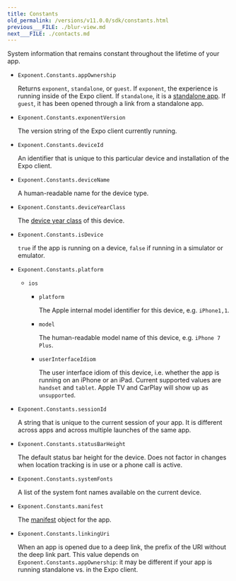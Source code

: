 ```yaml
---
title: Constants
old_permalink: /versions/v11.0.0/sdk/constants.html
previous___FILE: ./blur-view.md
next___FILE: ./contacts.md
---
```


System information that remains constant throughout the lifetime of your app.

-   `Exponent.Constants.appOwnership`

    Returns `exponent`, `standalone`, or `guest`. If `exponent`, the experience is running inside of the Expo client. If `standalone`, it is a [standalone app](../guides/building-standalone-apps.html#building-standalone-apps). If `guest`, it has been opened through a link from a standalone app.

-   `Exponent.Constants.exponentVersion`

    The version string of the Expo client currently running.

-   `Exponent.Constants.deviceId`

    An identifier that is unique to this particular device and installation of the Expo client.

-   `Exponent.Constants.deviceName`

    A human-readable name for the device type.

-   `Exponent.Constants.deviceYearClass`

    The [device year class](https://github.com/facebook/device-year-class) of this device.

-   `Exponent.Constants.isDevice`

    `true` if the app is running on a device, `false` if running in a simulator or emulator.

-   `Exponent.Constants.platform`

    -   `ios`

        -   `platform`

            The Apple internal model identifier for this device, e.g. `iPhone1,1`.

        -   `model`

            The human-readable model name of this device, e.g. `iPhone 7 Plus`.

        -   `userInterfaceIdiom`

            The user interface idiom of this device, i.e. whether the app is running on an iPhone or an iPad. Current supported values are `handset` and `tablet`. Apple TV and CarPlay will show up as `unsupported`.

-   `Exponent.Constants.sessionId`

    A string that is unique to the current session of your app. It is different across apps and across multiple launches of the same app.

-   `Exponent.Constants.statusBarHeight`

    The default status bar height for the device. Does not factor in changes when location tracking is in use or a phone call is active.

-   `Exponent.Constants.systemFonts`

    A list of the system font names available on the current device.

-   `Exponent.Constants.manifest`

    The [manifest](../guides/how-exponent-works.html#expo-manifest) object for the app.

-   `Exponent.Constants.linkingUri`

    When an app is opened due to a deep link, the prefix of the URI without the deep link part. This value depends on `Exponent.Constants.appOwnership`: it may be different if your app is running standalone vs. in the Expo client.
